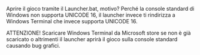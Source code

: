 Aprire il gioco tramite il Launcher.bat, motivo? Perché la console standard di Windows non supporta UNICODE 16, il launcher invece ti rindirizza a Windows Terminal che invece supporta UNICODE 16.

ATTENZIONE!
Scaricare Windows Terminal da Microsoft store se non è già scaricato o altrimenti il launcher aprirà il gioco sulla console standard causando bug grafici.
